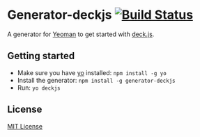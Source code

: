 Generator-deckjs [![Build Status](https://secure.travis-ci.org/dvberkel/generator-deckjs.png?branch=master)](https://travis-ci.org/dvberkel/generator-deckjs)
================

A generator for [Yeoman][yeoman] to get started with [deck.js][deckjs].

Getting started
---------------

- Make sure you have [yo][] installed:
    `npm install -g yo`
- Install the generator: `npm install -g generator-deckjs`
- Run: `yo deckjs`

## License
[MIT License][MIT]

[yeoman]: http://yeoman.io/
[deckjs]: http://imakewebthings.com/deck.js/
[yo]: https://github.com/yeoman/yo
[MIT]: http://en.wikipedia.org/wiki/MIT_License